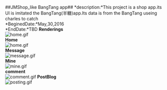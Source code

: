 ##JMShop_like BangTang app##
*description:*This project is a shop app.its UI is imitated the BangTang(半糖)app.Its data is from the BangTang useing charles to catch	
*BeginedDate:*May,30,2016	
*EndDate:*TBD
**Renderings**  
![home.gif](https://github.com/Jimmy6464/MicroBlog/blob/master/author.gif)  
**Home**  
![home.gif](https://github.com/Jimmy6464/MicroBlog/blob/master/home.gif)  
**Message**  
![message.gif](https://github.com/Jimmy6464/MicroBlog/blob/master/message.gif)  
**Mine**  
![mine.gif](https://github.com/Jimmy6464/MicroBlog/blob/master/mine.gif)  
**comment**  
![comment.gif](https://github.com/Jimmy6464/MicroBlog/blob/master/comment.gif)  **PostBlog**  
![posting.gif](https://github.com/Jimmy6464/MicroBlog/blob/master/posting.gif)    


